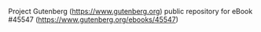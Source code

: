 Project Gutenberg (https://www.gutenberg.org) public repository for eBook #45547 (https://www.gutenberg.org/ebooks/45547)
